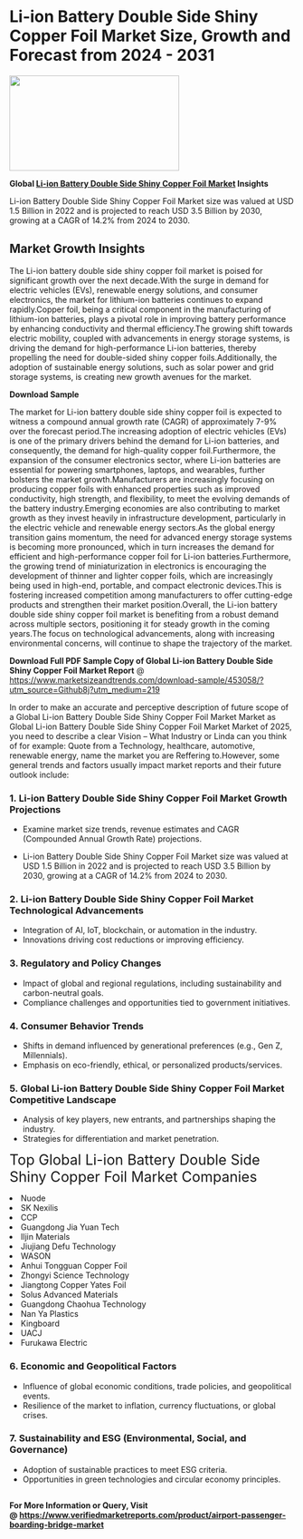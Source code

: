 <H1>Li-ion Battery Double Side Shiny Copper Foil Market Size, Growth and Forecast from 2024 - 2031</H1><img class="aligncenter size-medium wp-image-584254" src="https://thirdeyenews.in/wp-content/uploads/2024/09/Global-Market-Research-300x168.jpeg" alt="" width="300" height="168" /><p><strong>Global&nbsp;<a href="https://www.marketsizeandtrends.com/download-sample/453058/?utm_source=Github8j?utm_medium=219">Li-ion Battery Double Side Shiny Copper Foil Market</a> Insights</strong></p><p>Li-ion Battery Double Side Shiny Copper Foil Market size was valued at USD 1.5 Billion in 2022 and is projected to reach USD 3.5 Billion by 2030, growing at a CAGR of 14.2% from 2024 to 2030.</p><p><h2>Market Growth Insights</h2> <p>The Li-ion battery double side shiny copper foil market is poised for significant growth over the next decade.With the surge in demand for electric vehicles (EVs), renewable energy solutions, and consumer electronics, the market for lithium-ion batteries continues to expand rapidly.Copper foil, being a critical component in the manufacturing of lithium-ion batteries, plays a pivotal role in improving battery performance by enhancing conductivity and thermal efficiency.The growing shift towards electric mobility, coupled with advancements in energy storage systems, is driving the demand for high-performance Li-ion batteries, thereby propelling the need for double-sided shiny copper foils.Additionally, the adoption of sustainable energy solutions, such as solar power and grid storage systems, is creating new growth avenues for the market.</p> <p><strong>Download Sample</strong></p> <p>The market for Li-ion battery double side shiny copper foil is expected to witness a compound annual growth rate (CAGR) of approximately 7-9% over the forecast period.The increasing adoption of electric vehicles (EVs) is one of the primary drivers behind the demand for Li-ion batteries, and consequently, the demand for high-quality copper foil.Furthermore, the expansion of the consumer electronics sector, where Li-ion batteries are essential for powering smartphones, laptops, and wearables, further bolsters the market growth.Manufacturers are increasingly focusing on producing copper foils with enhanced properties such as improved conductivity, high strength, and flexibility, to meet the evolving demands of the battery industry.Emerging economies are also contributing to market growth as they invest heavily in infrastructure development, particularly in the electric vehicle and renewable energy sectors.As the global energy transition gains momentum, the need for advanced energy storage systems is becoming more pronounced, which in turn increases the demand for efficient and high-performance copper foil for Li-ion batteries.Furthermore, the growing trend of miniaturization in electronics is encouraging the development of thinner and lighter copper foils, which are increasingly being used in high-end, portable, and compact electronic devices.This is fostering increased competition among manufacturers to offer cutting-edge products and strengthen their market position.Overall, the Li-ion battery double side shiny copper foil market is benefiting from a robust demand across multiple sectors, positioning it for steady growth in the coming years.The focus on technological advancements, along with increasing environmental concerns, will continue to shape the trajectory of the market.</p> <p><span class=""><strong>Download Full PDF Sample Copy of Global Li-ion Battery Double Side Shiny Copper Foil Market Report</strong> @ <a href="https://www.marketsizeandtrends.com/download-sample/453058/?utm_source=Github8j?utm_medium=219" target="_blank">https://www.marketsizeandtrends.com/download-sample/453058/?utm_source=Github8j?utm_medium=219</a></span></p><p>In order to make an accurate and perceptive description of future scope of a Global&nbsp;Li-ion Battery Double Side Shiny Copper Foil Market Market as Global&nbsp;Li-ion Battery Double Side Shiny Copper Foil Market Market of 2025, you need to describe a clear Vision &ndash; What Industry or Linda can you think of for example: Quote from a Technology, healthcare, automotive, renewable energy, name the market you are Reffering to.However, some general trends and factors usually impact market reports and their future outlook include:</p><h3>1.&nbsp;<strong>Li-ion Battery Double Side Shiny Copper Foil Market Growth Projections</strong></h3><ul><li>Examine market size trends, revenue estimates and CAGR (Compounded Annual Growth Rate) projections.</li><li><p>Li-ion Battery Double Side Shiny Copper Foil Market size was valued at USD 1.5 Billion in 2022 and is projected to reach USD 3.5 Billion by 2030, growing at a CAGR of 14.2% from 2024 to 2030.</p></li></ul><h3>2.&nbsp;<strong>Li-ion Battery Double Side Shiny Copper Foil Market Technological Advancements</strong></h3><ul><li>Integration of AI, IoT, blockchain, or automation in the industry.</li><li>Innovations driving cost reductions or improving efficiency.</li></ul><h3>3.&nbsp;<strong>Regulatory and Policy Changes</strong></h3><ul><li>Impact of global and regional regulations, including sustainability and carbon-neutral goals.</li><li>Compliance challenges and opportunities tied to government initiatives.</li></ul><h3>4.&nbsp;<strong>Consumer Behavior Trends</strong></h3><ul><li>Shifts in demand influenced by generational preferences (e.g., Gen Z, Millennials).</li><li>Emphasis on eco-friendly, ethical, or personalized products/services.</li></ul><h3>5.&nbsp;<strong>Global Li-ion Battery Double Side Shiny Copper Foil Market Competitive Landscape</strong></h3><ul><li>Analysis of key players, new entrants, and partnerships shaping the industry.</li><li>Strategies for differentiation and market penetration.</li></ul><p data-pm-slice="1 1 []"><span style="color: inherit; font-family: inherit; font-size: 25px;">Top Global Li-ion Battery Double Side Shiny Copper Foil Market Companies</span></p><div class="" data-test-id=""><p><li>Nuode</li><li> SK Nexilis</li><li> CCP</li><li> Guangdong Jia Yuan Tech</li><li> Iljin Materials</li><li> Jiujiang Defu Technology</li><li> WASON</li><li> Anhui Tongguan Copper Foil</li><li> Zhongyi Science Technology</li><li> Jiangtong Copper Yates Foil</li><li> Solus Advanced Materials</li><li> Guangdong Chaohua Technology</li><li> Nan Ya Plastics</li><li> Kingboard</li><li> UACJ</li><li> Furukawa Electric</li></p></div><h3>6.&nbsp;<strong>Economic and Geopolitical Factors</strong></h3><ul><li>Influence of global economic conditions, trade policies, and geopolitical events.</li><li>Resilience of the market to inflation, currency fluctuations, or global crises.</li></ul><h3>7.&nbsp;<strong>Sustainability and ESG (Environmental, Social, and Governance)</strong></h3><ul><li>Adoption of sustainable practices to meet ESG criteria.</li><li>Opportunities in green technologies and circular economy principles.</li></ul><h2><strong style="font-size: 14px;">For More Information or Query, Visit @&nbsp;</strong><a style="background-color: #ffffff; font-size: 14px;" href="https://www.marketsizeandtrends.com/report/li-ion-battery-double-side-shiny-copper-foil-market/" target="_blank">https://www.verifiedmarketreports.com/product/airport-passenger-boarding-bridge-market</a></h2>
